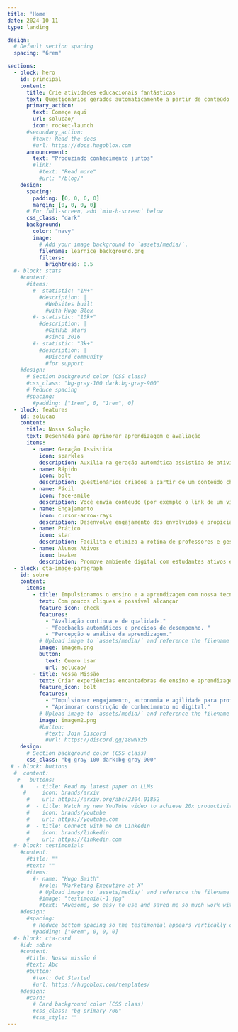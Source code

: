 ```yaml
---
title: 'Home'
date: 2024-10-11
type: landing

design:
  # Default section spacing
  spacing: "6rem"

sections:
  - block: hero
    id: principal
    content:
      title: Crie atividades educacionais fantásticas
      text: Questionários gerados automaticamente a partir de conteúdo multimodal (texto, audio ou vídeos)
      primary_action:
        text: Começe aqui
        url: solucao/
        icon: rocket-launch
      #secondary_action:
        #text: Read the docs
        #url: https://docs.hugoblox.com
      announcement:
        text: "Produzindo conhecimento juntos"
        #link:
          #text: "Read more"
          #url: "/blog/"
    design:
      spacing:
        padding: [0, 0, 0, 0]
        margin: [0, 0, 0, 0]
      # For full-screen, add `min-h-screen` below
      css_class: "dark"
      background:
        color: "navy"
        image:
          # Add your image background to `assets/media/`.
          filename: learnice_background.png
          filters:
            brightness: 0.5
  #- block: stats
    #content:
      #items:
        #- statistic: "1M+"
          #description: |
            #Websites built  
            #with Hugo Blox
        #- statistic: "10k+"
          #description: |
            #GitHub stars  
            #since 2016
        #- statistic: "3k+"
          #description: |
            #Discord community  
            #for support
    #design:
      # Section background color (CSS class)
      #css_class: "bg-gray-100 dark:bg-gray-900"
      # Reduce spacing
      #spacing:
        #padding: ["1rem", 0, "1rem", 0]
  - block: features
    id: solucao
    content:
      title: Nossa Solução
      text: Desenhada para aprimorar aprendizagem e avaliação
      items:
        - name: Geração Assistida
          icon: sparkles
          description: Auxilia na geração automática assistida de atividades avaliativas de qualidade.
        - name: Rápido
          icon: bolt
          description: Questionários criados a partir de um conteúdo chegam rapidamente no seu email para serem compartilhados
        - name: Fácil
          icon: face-smile
          description: Você envia contéudo (por exemplo o link de um vídeo) através de um formulário simples para a geração das atividades
        - name: Engajamento
          icon: cursor-arrow-rays
          description: Desenvolve engajamento dos envolvidos e propicia avaliação periódica simplificada.
        - name: Prático
          icon: star
          description: Facilita e otimiza a rotina de professores e gestores.
        - name: Alunos Ativos
          icon: beaker
          description: Promove ambiente digital com estudantes ativos e protagonistas na aprendizagem!
  - block: cta-image-paragraph
    id: sobre
    content:
      items:
        - title: Impulsionamos o ensino e a aprendizagem com nossa tecnologia digital inteligente 
          text: Com poucos cliques é possível alcançar
          feature_icon: check
          features:
            - "Avaliação continua e de qualidade."
            - "Feedbacks automáticos e precisos de desempenho. "            
            - "Percepção e análise da aprendizagem."            
          # Upload image to `assets/media/` and reference the filename here
          image: imagem.png
          button:
            text: Quero Usar
            url: solucao/
        - title: Nossa Missão
          text: Criar experiências encantadoras de ensino e aprendizagem via tecnologias digitais com inteligência artificial generativa.
          feature_icon: bolt
          features:
            - "Impulsionar engajamento, autonomia e agilidade para professores e alunos."
            - "Aprimorar construção de conhecimento no digital."            
          # Upload image to `assets/media/` and reference the filename here
          image: imagem2.png
          #button:
            #text: Join Discord
            #url: https://discord.gg/z8wNYzb
    design:
      # Section background color (CSS class)
      css_class: "bg-gray-100 dark:bg-gray-900"   
 # - block: buttons
  #  content:
   #   buttons:
    #    - title: Read my latest paper on LLMs
     #     icon: brands/arxiv
      #    url: https://arxiv.org/abs/2304.01852
      #  - title: Watch my new YouTube video to achieve 20x productivity
      #    icon: brands/youtube
      #    url: https://youtube.com
      #  - title: Connect with me on LinkedIn
      #    icon: brands/linkedin
      #    url: https://linkedin.com
  #- block: testimonials
    #content:
      #title: ""
      #text: ""
      #items:
        #- name: "Hugo Smith"
          #role: "Marketing Executive at X"
          # Upload image to `assets/media/` and reference the filename here
          #image: "testimonial-1.jpg"
          #text: "Awesome, so easy to use and saved me so much work with the swappable pre-designed sections!"
    #design:
      #spacing:
        # Reduce bottom spacing so the testimonial appears vertically centered between sections
        #padding: ["6rem", 0, 0, 0]
  #- block: cta-card
    #id: sobre
    #content:
      #title: Nossa missão é 
      #text: Abc
      #button:
        #text: Get Started
        #url: https://hugoblox.com/templates/
    #design:
      #card:
        # Card background color (CSS class)
        #css_class: "bg-primary-700"
        #css_style: ""         
---
```

